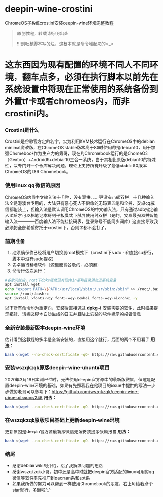 # deepin-wine-crostini
ChromeOS子系统crostini安装deepin-wine环境完整教程
>原创教程，转载请标明出处
>
>!!!别吐槽脚本写的烂，这根本就是命令堆起来的>_<

# 这东西因为现有配置的环境不同人不同环境，翻车点多，必须在执行脚本以前先在系统设置中将现在正常使用的系统备份到外置tf卡或者chromeos内，而非crostini内。

### Crostini是什么
Crostini是谷歌官方定的名字，实为利用KVM技术运行在ChromeOS中的debian minimal魔改版，在ChromeOS stable版本高于80时使用的是debian10，用于加强Chomebook作为生产力的筹码，现在的Chromebook运行的是ChomeOS（Gentoo）+Android9+debian10三合一系统，由于其相比原版debian10的特殊性，故专门开一个仓库解决问题。理论上支持所有升级了最低stable 80版本ChromeOS的X86 Chromebook。

### 使用linux qq 微信的原因

ChromeOS内置中文输入法十几种，没有双拼。。。更没有小鹤双拼，十几种输入法全是港澳台专用的，大陆只有恶心死人不偿命的无码表五笔和全拼，安卓qq威信都能装上，但输入法是默认调用ChromeOS的中文输入法，只有通过adb指定输入法后才可以把笔记本掰到平板模式下触屏使用纯双拼（是的，安卓最强双拼智能输入法————百度输入法不能挂接码表，登录账号不能同步词库）这直接导致我必须把全部希望寄托于crostini下，否则字都不会打了。

### 前期准备
1. 必须确保你已经将用户切换到root模式下（crostini下sudo -i和直接su都行，脚本中没有sudo提权）
2. 安卓运行翻墙软件（源里面有谷歌的，必须翻）
3. 命令行依次运行： 
```bash
#谷歌玩蛇皮，root下dpkg居然没有把sbin系列目录添加进系统变量
apt install wget
echo "export PATH=\$PATH:/usr/local/sbin:/usr/sbin:/sbin" >> /root/.bashrc
source /root/.bashrc
apt install xfonts-wqy fonts-wqy-zenhei fonts-wqy-microhei -y
```
以下所有命令均为重定向，安装后直接通过 **dpkg -i** 安装需要的软件，此时如果提示报错，请提交脚本自动生成的日志并且贴上安装的软件提示的报错信息

### 全新安装最新版本deepin-wine环境

估计看到这教程的多半是全新安装的，直接用这个就行，后面的两个不用看了
**用法：**
```bash
bash <(wget --no-check-certificate -qO- https://raw.githubusercontent.com/mylovesaber/deepin-wine-crostini/master/deepin-wine-fresh-installation.sh) >/root/installation.log
```

### 安装wszqkzqk原版deepin-wine-ubuntu项目

2020年3月16日实测已过时，无法使用deepin官方源中的最新版微信，但这是配置deepin-wine环境的基础，如果有先照着我在他项目的issue中提供的写法一步步做的老哥可以参考下：https://github.com/wszqkzqk/deepin-wine-ubuntu/issues/245
**用法：**
```bash
bash <(wget --no-check-certificate -qO- https://raw.githubusercontent.com/mylovesaber/deepin-wine-crostini/master/default-deepin-wine-ubuntu-wszqkzqk.sh) >/root/installation.log
```

### 在wszqkzqk原版项目基础上更新deepin-wine环境

更新原因是deepin官方源最新版微信无法安装提示依赖报错
**用法：**
```bash
bash <(wget --no-check-certificate -qO- https://raw.githubusercontent.com/mylovesaber/deepin-wine-crostini/master/default-deepin-wine-update.sh) >/root/installation.log
```

### 结尾

* 感谢debian wiki的介绍，给了我解决问题的思路
* 感谢wszqkzqk小哥，初中还是高中时就把deepin官方适配的linux可用的qq微信等软件率先推广到pacman系和apt系
* 如果我所做的努力可以帮到一样使用Chromebook的朋友，右上角给我点个star就行，多谢啦^_^
